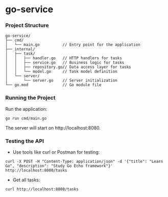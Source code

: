 # go-service

### Project Structure
````
go-service/
├── cmd/
│   └── main.go          // Entry point for the application
├── internal/
│   ├── task/
│   │   ├── handler.go   // HTTP handlers for tasks
│   │   ├── service.go   // Business logic for tasks
│   │   ├── repository.go// Data access layer for tasks
│   │   └── model.go     // Task model definition
│   └── server/
│       └── server.go    // Server initialization
└── go.mod               // Go module file
````


### Running the Project

Run the application:
````
go run cmd/main.go
````

The server will start on http://localhost:8080.

### Testing the API

- Use tools like curl or Postman for testing:

```
curl -X POST -H "Content-Type: application/json" -d '{"title": "Learn Go", "description": "Study Go Echo framework"}' http://localhost:8080/tasks
```

- Get all tasks:

```
curl http://localhost:8080/tasks
```
